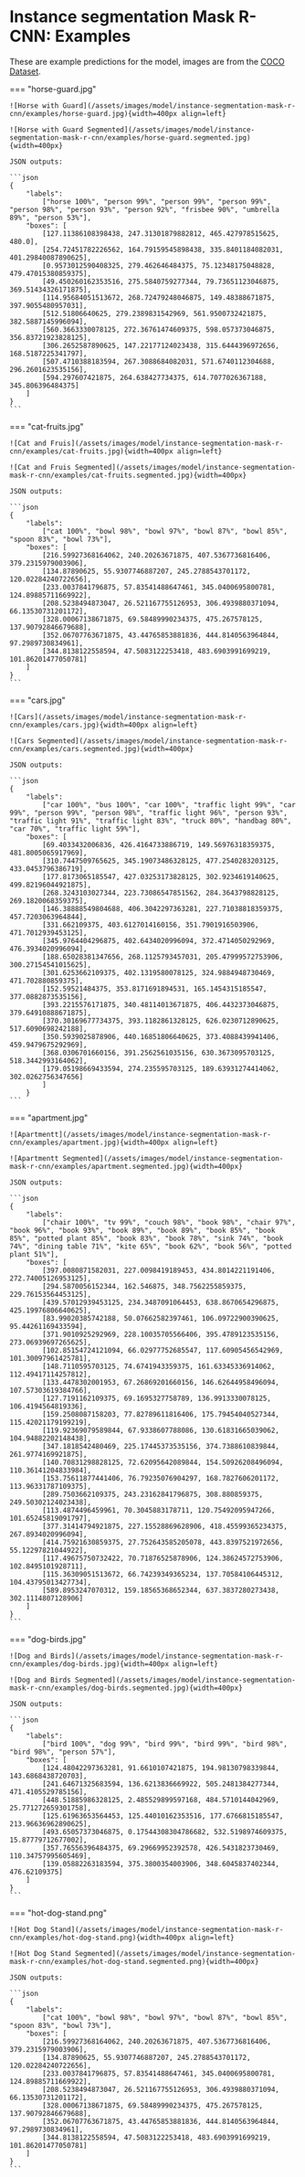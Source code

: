 # Instance segmentation Mask R-CNN: Examples

These are example predictions for the model, images are from the [COCO Dataset](https://cocodataset.org/).

=== "horse-guard.jpg"

    ![Horse with Guard](/assets/images/model/instance-segmentation-mask-r-cnn/examples/horse-guard.jpg){width=400px align=left}

    ![Horse with Guard Segmented](/assets/images/model/instance-segmentation-mask-r-cnn/examples/horse-guard.segmented.jpg){width=400px}

    JSON outputs:

    ```json
    {
        "labels":
            ["horse 100%", "person 99%", "person 99%", "person 99%", "person 98%", "person 93%", "person 92%", "frisbee 90%", "umbrella 89%", "person 53%"],
        "boxes": [
            [127.11386108398438, 247.31301879882812, 465.427978515625, 480.0],
            [254.72451782226562, 164.79159545898438, 335.8401184082031, 401.29840087890625],
            [0.9573012590408325, 279.462646484375, 75.12348175048828, 479.47015380859375],
            [49.450260162353516, 275.5840759277344, 79.73651123046875, 369.51434326171875],
            [114.95684051513672, 268.72479248046875, 149.48388671875, 397.9055480957031],
            [512.51806640625, 279.2389831542969, 561.9500732421875, 382.5887145996094],
            [560.3663330078125, 272.36761474609375, 598.057373046875, 356.83721923828125],
            [306.2652587890625, 147.22177124023438, 315.6444396972656, 168.5187225341797],
            [507.4710388183594, 267.3088684082031, 571.6740112304688, 296.2601623535156],
            [594.297607421875, 264.638427734375, 614.7077026367188, 345.806396484375]
        ]
    }
    ```

=== "cat-fruits.jpg"

    ![Cat and Fruis](/assets/images/model/instance-segmentation-mask-r-cnn/examples/cat-fruits.jpg){width=400px align=left}

    ![Cat and Fruis Segmented](/assets/images/model/instance-segmentation-mask-r-cnn/examples/cat-fruits.segmented.jpg){width=400px}

    JSON outputs:

    ```json
    {
        "labels":
            ["cat 100%", "bowl 98%", "bowl 97%", "bowl 87%", "bowl 85%", "spoon 83%", "bowl 73%"],
        "boxes": [
            [216.59927368164062, 240.20263671875, 407.5367736816406, 379.2315979003906],
            [134.87890625, 55.9307746887207, 245.2788543701172, 120.02284240722656],
            [233.0037841796875, 57.83541488647461, 345.0400695800781, 124.89885711669922],
            [208.5238494873047, 26.521167755126953, 306.4939880371094, 66.13530731201172],
            [328.00067138671875, 69.58489990234375, 475.267578125, 137.90792846679688],
            [352.06707763671875, 43.44765853881836, 444.8140563964844, 97.2989730834961],
            [344.8138122558594, 47.5083122253418, 483.6903991699219, 101.86201477050781]
        ]
    }
    ```


=== "cars.jpg"

    ![Cars](/assets/images/model/instance-segmentation-mask-r-cnn/examples/cars.jpg){width=400px align=left}

    ![Cars Segmented](/assets/images/model/instance-segmentation-mask-r-cnn/examples/cars.segmented.jpg){width=400px}

    JSON outputs:

    ```json
    {
        "labels":
            ["car 100%", "bus 100%", "car 100%", "traffic light 99%", "car 99%", "person 99%", "person 98%", "traffic light 96%", "person 93%", "traffic light 91%", "traffic light 83%", "truck 80%", "handbag 80%", "car 70%", "traffic light 59%"],
        "boxes": [
            [69.4033432006836, 426.4164733886719, 149.56976318359375, 481.8005065917969],
            [310.7447509765625, 345.19073486328125, 477.2540283203125, 433.0453796386719],
            [177.8173065185547, 427.03253173828125, 302.9234619140625, 499.82196044921875],
            [268.3243103027344, 223.73086547851562, 284.3643798828125, 269.1820068359375],
            [146.38888549804688, 406.3042297363281, 227.71038818359375, 457.7203063964844],
            [331.662109375, 403.6127014160156, 351.7901916503906, 471.7012939453125],
            [345.9764404296875, 402.6434020996094, 372.4714050292969, 476.3934020996094],
            [188.65028381347656, 268.1125793457031, 205.47999572753906, 300.27154541015625],
            [301.6253662109375, 402.1319580078125, 324.9884948730469, 471.702880859375],
            [152.59521484375, 353.8171691894531, 165.1454315185547, 377.0882873535156],
            [393.2215576171875, 340.48114013671875, 406.4432373046875, 379.64910888671875],
            [370.30169677734375, 393.1182861328125, 626.0230712890625, 517.6090698242188],
            [350.5939025878906, 440.16851806640625, 373.4088439941406, 459.9479675292969],
            [368.0306701660156, 391.2562561035156, 630.3673095703125, 518.3442993164062],
            [179.05198669433594, 274.235595703125, 189.63931274414062, 302.0262756347656]
            ]
        }
    ```


=== "apartment.jpg"

    ![Apartmentt](/assets/images/model/instance-segmentation-mask-r-cnn/examples/apartment.jpg){width=400px align=left}

    ![Apartmentt Segmented](/assets/images/model/instance-segmentation-mask-r-cnn/examples/apartment.segmented.jpg){width=400px}

    JSON outputs:

    ```json
    {
        "labels":
            ["chair 100%", "tv 99%", "couch 98%", "book 98%", "chair 97%", "book 96%", "book 93%", "book 89%", "book 89%", "book 85%", "book 85%", "potted plant 85%", "book 83%", "book 78%", "sink 74%", "book 74%", "dining table 71%", "kite 65%", "book 62%", "book 56%", "potted plant 51%"],
        "boxes": [
            [397.0080871582031, 227.0098419189453, 434.8014221191406, 272.74005126953125],
            [294.5870056152344, 162.546875, 348.7562255859375, 229.76153564453125],
            [439.57012939453125, 234.3487091064453, 638.8670654296875, 425.19976806640625],
            [83.99020385742188, 50.07662582397461, 106.09722900390625, 95.44261169433594],
            [371.9010925292969, 228.10035705566406, 395.4789123535156, 273.06939697265625],
            [102.85154724121094, 66.02977752685547, 117.60905456542969, 101.30097961425781],
            [148.7110595703125, 74.6741943359375, 161.63345336914062, 112.49417114257812],
            [133.4478302001953, 67.26869201660156, 146.62644958496094, 107.57303619384766],
            [127.7191162109375, 69.1695327758789, 136.9913330078125, 106.4194564819336],
            [159.2508087158203, 77.82789611816406, 175.79454040527344, 115.42021179199219],
            [119.92369079589844, 67.9338607788086, 130.61831665039062, 104.94882202148438],
            [347.1818542480469, 225.17445373535156, 374.7388610839844, 261.9774169921875],
            [140.70831298828125, 72.62095642089844, 154.50926208496094, 110.36141204833984],
            [153.75611877441406, 76.79235076904297, 168.7827606201172, 113.96331787109375],
            [289.7503662109375, 243.23162841796875, 308.880859375, 249.50302124023438],
            [113.4874496459961, 70.3045883178711, 120.75492095947266, 101.65245819091797],
            [377.31414794921875, 227.15528869628906, 418.45599365234375, 267.8934020996094],
            [414.75921630859375, 27.752643585205078, 443.8397521972656, 55.12297821044922],
            [117.49675750732422, 70.71876525878906, 124.38624572753906, 102.8495101928711],
            [115.36309051513672, 66.74239349365234, 137.70584106445312, 104.43795013427734],
            [589.8953247070312, 159.18565368652344, 637.3837280273438, 302.1114807128906]
        ]
    }
    ```


=== "dog-birds.jpg"

    ![Dog and Birds](/assets/images/model/instance-segmentation-mask-r-cnn/examples/dog-birds.jpg){width=400px align=left}

    ![Dog and Birds Segmented](/assets/images/model/instance-segmentation-mask-r-cnn/examples/dog-birds.segmented.jpg){width=400px}

    JSON outputs:

    ```json
    {
        "labels":
            ["bird 100%", "dog 99%", "bird 99%", "bird 99%", "bird 98%", "bird 98%", "person 57%"],
        "boxes": [
            [124.48042297363281, 91.6610107421875, 194.98130798339844, 143.6868438720703],
            [241.64671325683594, 136.6213836669922, 505.2481384277344, 471.4105529785156],
            [448.51885986328125, 2.485529899597168, 484.5710144042969, 25.771272659301758],
            [125.61963653564453, 125.44010162353516, 177.6766815185547, 213.96636962890625],
            [493.65057373046875, 0.17544308304786682, 532.5198974609375, 15.87779712677002],
            [357.76556396484375, 69.29669952392578, 426.5431823730469, 110.34757995605469],
            [139.05882263183594, 375.3800354003906, 348.6045837402344, 476.62109375]
        ]
    }
    ```


=== "hot-dog-stand.png"

    ![Hot Dog Stand](/assets/images/model/instance-segmentation-mask-r-cnn/examples/hot-dog-stand.png){width=400px align=left}

    ![Hot Dog Stand Segmented](/assets/images/model/instance-segmentation-mask-r-cnn/examples/hot-dog-stand.segmented.png){width=400px}

    JSON outputs:

    ```json
    {
        "labels":
            ["cat 100%", "bowl 98%", "bowl 97%", "bowl 87%", "bowl 85%", "spoon 83%", "bowl 73%"],
        "boxes": [
            [216.59927368164062, 240.20263671875, 407.5367736816406, 379.2315979003906],
            [134.87890625, 55.9307746887207, 245.2788543701172, 120.02284240722656],
            [233.0037841796875, 57.83541488647461, 345.0400695800781, 124.89885711669922],
            [208.5238494873047, 26.521167755126953, 306.4939880371094, 66.13530731201172],
            [328.00067138671875, 69.58489990234375, 475.267578125, 137.90792846679688],
            [352.06707763671875, 43.44765853881836, 444.8140563964844, 97.2989730834961],
            [344.8138122558594, 47.5083122253418, 483.6903991699219, 101.86201477050781]
        ]
    }
    ```
